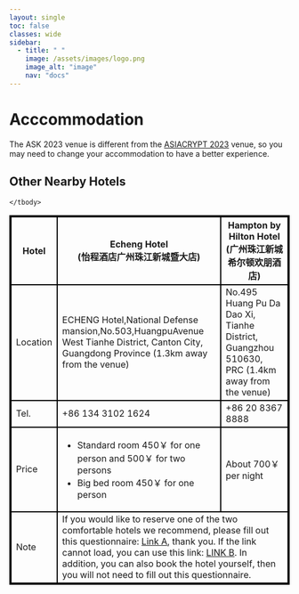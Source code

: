 ```yaml
---
layout: single
toc: false
classes: wide
sidebar:  
  - title: " "   
    image: /assets/images/logo.png
    image_alt: "image"
    nav: "docs"
---
```


# Acccommodation

The ASK 2023 venue is different from the [ASIACRYPT 2023](https://asiacrypt.iacr.org/2023/) venue, so you may need to change your accommodation to have a better experience. 

## Other Nearby Hotels

<table align="center" style="border: 2px #000000 solid">
	<thead>
		<tr>
			<th style="border: 2px #000000 solid">Hotel</th>
			<th style="border: 2px #000000 solid" align="center">Echeng Hotel <br>(怡程酒店广州珠江新城暨大店)</th>
			<th style="border: 2px #000000 solid" align="center">Hampton by Hilton Hotel <br>(广州珠江新城希尔顿欢朋酒店)</th>
		</tr>
	</thead>
	<tbody>
		<tr>
			<td style="border: 2px #000000 solid">Location</td>
			<td style="border: 2px #000000 solid">ECHENG Hotel,National Defense mansion,No.503,HuangpuAvenue West Tianhe District, Canton City, Guangdong Province (1.3km away from the venue)</td>
			<td style="border: 2px #000000 solid">No.495 Huang Pu Da Dao Xi, Tianhe District, Guangzhou 510630, PRC (1.4km away from the venue)</td>
		</tr>
		<tr>
			<td style="border: 2px #000000 solid">Tel.</td>
			<td style="border: 2px #000000 solid">+86 134 3102 1624</td>
			<td style="border: 2px #000000 solid">+86 20 8367 8888</td>
		</tr>
		<tr>
			<td style="border: 2px #000000 solid">Price</td>
			<td style="border: 2px #000000 solid"><ul><li>Standard room 450￥ for one person and 500￥ for two persons</li><li>Big bed room 450￥ for one person</li></ul></td>
			<td style="border: 2px #000000 solid">About 700￥ per night</td>
		</tr>
		<tr>
			<td style="border: 2px #000000 solid">Note</td>
			<td style="border: 2px #000000 solid" colspan="2">If you would like to reserve one of the two comfortable hotels we recommend, please fill out this questionnaire: <a href="https://forms.gle/CxSbgsvjcUouRXkd6">Link A</a>, thank you. If the link cannot load, you can use this link: <a href="https://www.wjx.top/vm/w24tFjg.aspx# ">LINK B</a>. In addition, you can also book the hotel yourself, then you will not need to fill out this questionnaire.</td>
		</tr>

	</tbody>
</table>
<!-- The ASK 2019 venue is very close to the [ASIACRYPT 2019](https://asiacrypt.iacr.org/2019/) venue, so you can use the same accomodation for both events.  We will also suggest some other hotels nearby later on.
Please refer to <a href="https://asiacrypt.iacr.org/2019/accommodations.html">https://asiacrypt.iacr.org/2019/accommodations.html</a> -->
